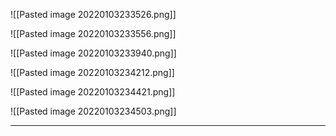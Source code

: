 ![[Pasted image 20220103233526.png]]

![[Pasted image 20220103233556.png]]

![[Pasted image 20220103233940.png]]

![[Pasted image 20220103234212.png]]

![[Pasted image 20220103234421.png]]

![[Pasted image 20220103234503.png]]

****